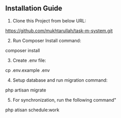 <h2>Installation Guide</h2>

1) Clone this Project from below URL:

https://github.com/mukhtarullah/task-m-system.git


2) Run Composer Install command:

composer install

3) Create .env file:

cp .env.example .env

4) Setup database and run migration command:

php artisan migrate

5)  For synchronization, run the following command"

php atisan schedule:work